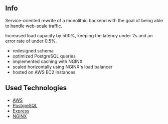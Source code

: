 ## Info
Service-oriented rewrite of a monolithic backend with the goal of being able to handle web-scale traffic. 

Increased load capacity by 500%, keeping the latency under 2s and an error rate of under 0.5%.

- redesigned schema
- optimized PostgreSQL queries
- implemented caching with NGINX
- scaled horizontally using NGINX's load balancer
- hosted on AWS EC2 instances

## Used Technologies
- [AWS](https://aws.amazon.com/)
- [PostgreSQL](https://www.postgresql.org/)
- [Express](https://expressjs.com/)
- [NGINX](https://www.nginx.com/)
